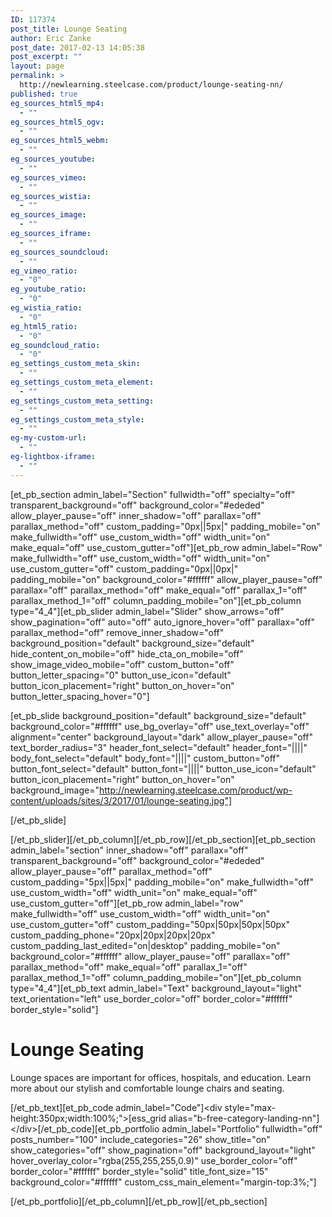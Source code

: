 ```yaml
---
ID: 117374
post_title: Lounge Seating
author: Eric Zanke
post_date: 2017-02-13 14:05:38
post_excerpt: ""
layout: page
permalink: >
  http://newlearning.steelcase.com/product/lounge-seating-nn/
published: true
eg_sources_html5_mp4:
  - ""
eg_sources_html5_ogv:
  - ""
eg_sources_html5_webm:
  - ""
eg_sources_youtube:
  - ""
eg_sources_vimeo:
  - ""
eg_sources_wistia:
  - ""
eg_sources_image:
  - ""
eg_sources_iframe:
  - ""
eg_sources_soundcloud:
  - ""
eg_vimeo_ratio:
  - "0"
eg_youtube_ratio:
  - "0"
eg_wistia_ratio:
  - "0"
eg_html5_ratio:
  - "0"
eg_soundcloud_ratio:
  - "0"
eg_settings_custom_meta_skin:
  - ""
eg_settings_custom_meta_element:
  - ""
eg_settings_custom_meta_setting:
  - ""
eg_settings_custom_meta_style:
  - ""
eg-my-custom-url:
  - ""
eg-lightbox-iframe:
  - ""
---
```

[et_pb_section admin_label="Section" fullwidth="off" specialty="off" transparent_background="off" background_color="#ededed" allow_player_pause="off" inner_shadow="off" parallax="off" parallax_method="off" custom_padding="0px||5px|" padding_mobile="on" make_fullwidth="off" use_custom_width="off" width_unit="on" make_equal="off" use_custom_gutter="off"][et_pb_row admin_label="Row" make_fullwidth="off" use_custom_width="off" width_unit="on" use_custom_gutter="off" custom_padding="0px||0px|" padding_mobile="on" background_color="#ffffff" allow_player_pause="off" parallax="off" parallax_method="off" make_equal="off" parallax_1="off" parallax_method_1="off" column_padding_mobile="on"][et_pb_column type="4_4"][et_pb_slider admin_label="Slider" show_arrows="off" show_pagination="off" auto="off" auto_ignore_hover="off" parallax="off" parallax_method="off" remove_inner_shadow="off" background_position="default" background_size="default" hide_content_on_mobile="off" hide_cta_on_mobile="off" show_image_video_mobile="off" custom_button="off" button_letter_spacing="0" button_use_icon="default" button_icon_placement="right" button_on_hover="on" button_letter_spacing_hover="0"]

[et_pb_slide background_position="default" background_size="default" background_color="#ffffff" use_bg_overlay="off" use_text_overlay="off" alignment="center" background_layout="dark" allow_player_pause="off" text_border_radius="3" header_font_select="default" header_font="||||" body_font_select="default" body_font="||||" custom_button="off" button_font_select="default" button_font="||||" button_use_icon="default" button_icon_placement="right" button_on_hover="on" background_image="http://newlearning.steelcase.com/product/wp-content/uploads/sites/3/2017/01/lounge-seating.jpg"]



[/et_pb_slide]

[/et_pb_slider][/et_pb_column][/et_pb_row][/et_pb_section][et_pb_section admin_label="section" inner_shadow="off" parallax="off" transparent_background="off" background_color="#ededed" allow_player_pause="off" parallax_method="off" custom_padding="5px||5px|" padding_mobile="on" make_fullwidth="off" use_custom_width="off" width_unit="on" make_equal="off" use_custom_gutter="off"][et_pb_row admin_label="row" make_fullwidth="off" use_custom_width="off" width_unit="on" use_custom_gutter="off" custom_padding="50px|50px|50px|50px" custom_padding_phone="20px|20px|20px|20px" custom_padding_last_edited="on|desktop" padding_mobile="on" background_color="#ffffff" allow_player_pause="off" parallax="off" parallax_method="off" make_equal="off" parallax_1="off" parallax_method_1="off" column_padding_mobile="on"][et_pb_column type="4_4"][et_pb_text admin_label="Text" background_layout="light" text_orientation="left" use_border_color="off" border_color="#ffffff" border_style="solid"]

<h1>Lounge Seating</h1>
<p>Lounge spaces are important for offices, hospitals, and education. Learn more about our stylish and comfortable lounge chairs and seating.</p>

[/et_pb_text][et_pb_code admin_label="Code"]&lt;div style=&quot;max-height:350px;width:100%;&quot;&gt;[ess_grid alias=&quot;b-free-category-landing-nn&quot;]&lt;/div&gt;[/et_pb_code][et_pb_portfolio admin_label="Portfolio" fullwidth="off" posts_number="100" include_categories="26" show_title="on" show_categories="off" show_pagination="off" background_layout="light" hover_overlay_color="rgba(255,255,255,0.9)" use_border_color="off" border_color="#ffffff" border_style="solid" title_font_size="15" background_color="#ffffff" custom_css_main_element="margin-top:3%;"]



[/et_pb_portfolio][/et_pb_column][/et_pb_row][/et_pb_section]
